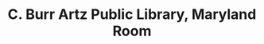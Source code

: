 ---
layout: repo
title: "C. Burr Artz Public Library, Maryland Room"
id: 1796
permalink: repos/1796/
---